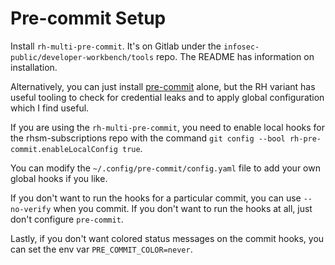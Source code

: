 # Pre-commit Setup

Install `rh-multi-pre-commit`.  It's on Gitlab under the
`infosec-public/developer-workbench/tools` repo.  The README has information on
installation.

Alternatively, you can just install [pre-commit](https://pre-commit.com/) alone,
but the RH variant has useful tooling to check for credential leaks and to apply
global configuration which I find useful.

If you are using the `rh-multi-pre-commit`, you need to enable local hooks for
the rhsm-subscriptions repo with the command `git config --bool
rh-pre-commit.enableLocalConfig true`.

You can modify the `~/.config/pre-commit/config.yaml` file to add your own
global hooks if you like.

If you don't want to run the hooks for a particular commit, you can use
`--no-verify` when you commit.  If you don't want to run the hooks at all, just
don't configure `pre-commit`.

Lastly, if you don't want colored status messages on the commit hooks, you can
set the env var `PRE_COMMIT_COLOR=never`.
